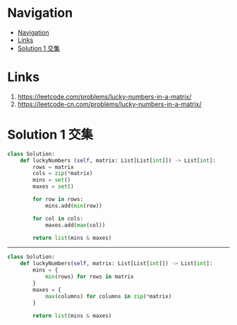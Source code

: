 # Navigation
- [Navigation](#navigation)
- [Links](#links)
- [Solution 1 交集](#solution-1-%e4%ba%a4%e9%9b%86)

# Links
1. https://leetcode.com/problems/lucky-numbers-in-a-matrix/
2. https://leetcode-cn.com/problems/lucky-numbers-in-a-matrix/


# Solution 1 交集
```python
class Solution:
    def luckyNumbers (self, matrix: List[List[int]]) -> List[int]:
        rows = matrix
        cols = zip(*matrix)
        mins = set()
        maxes = set()

        for row in rows:
            mins.add(min(row))

        for col in cols:
            maxes.add(max(col))

        return list(mins & maxes)
```
---
```python
class Solution:
    def luckyNumbers(self, matrix: List[List[int]]) -> List[int]:
        mins = {
            min(rows) for rows in matrix
        }
        maxes = {
            max(columns) for columns in zip(*matrix)
        }
        
        return list(mins & maxes)
```